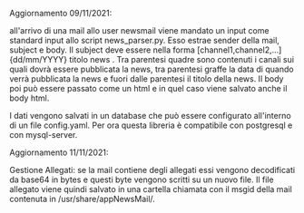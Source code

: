Aggiornamento 09/11/2021:

all'arrivo di una mail allo user newsmail viene mandato un input come standard input allo script news_parser.py.
Esso estrae sender della mail, subject e body.
Il subject deve essere nella forma [channel1,channel2,...]{dd/mm/YYYY} titolo news . Tra parentesi quadre sono contenuti i canali sui quali dovrà essere pubblicata la news, tra parentesi graffe la data di quando verrà pubblicata la news e fuori dalle parentesi il titolo della news.
Il body poi può essere passato come un html e in quel caso viene salvato anche il body html.

I dati vengono salvati in un database che può essere configurato all'interno di un file config.yaml. Per ora questa libreria è compatibile con postgresql e con mysql-server.

Aggiornamento 11/11/2021:

Gestione Allegati:
se la mail contiene degli allegati essi vengono decodificati da base64 in bytes e questi byte vengono scritti su un nuovo file. Il file allegato viene quindi salvato in una cartella chiamata con il msgid della mail contenuta in /usr/share/appNewsMail/. 
